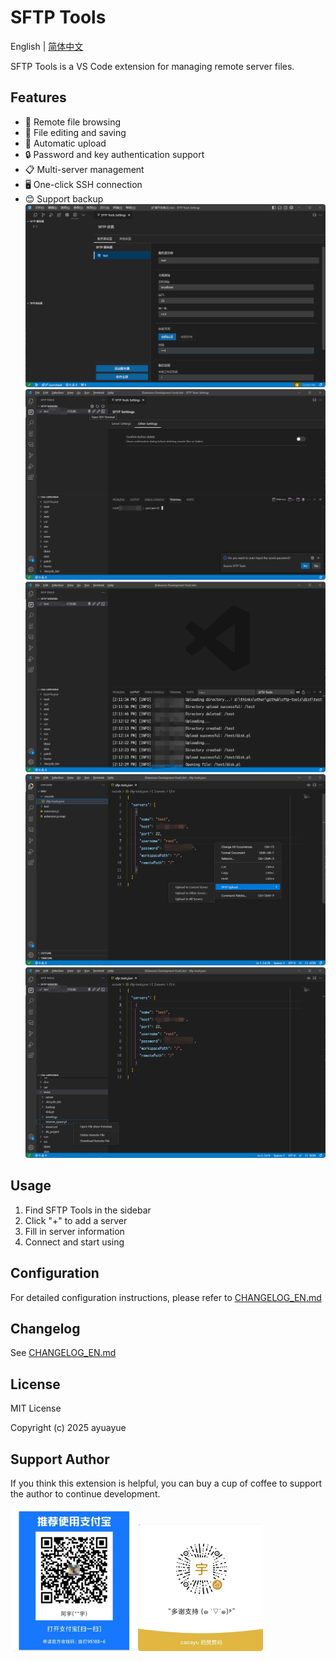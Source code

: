 # SFTP Tools

English | [简体中文](README.md)

SFTP Tools is a VS Code extension for managing remote server files.

## Features

- 📁 Remote file browsing
- 📝 File editing and saving
- 🔄 Automatic upload
- 🔒 Password and key authentication support
- 📋 Multi-server management
- 🖥️ One-click SSH connection
- 😊 Support backup
![alt text](./media/images/setting1.png)
![alt text](./media/images/setting2.png)
![alt text](./media/images/use1.png)
![alt text](./media/images/use2.png)
![alt text](./media/images/use3.png)

## Usage

1. Find SFTP Tools in the sidebar
2. Click "+" to add a server
3. Fill in server information
4. Connect and start using

## Configuration

For detailed configuration instructions, please refer to [CHANGELOG_EN.md](CHANGELOG_EN.md)

## Changelog

See [CHANGELOG_EN.md](CHANGELOG_EN.md)

## License

MIT License

Copyright (c) 2025 ayuayue

## Support Author

If you think this extension is helpful, you can buy a cup of coffee to support the author to continue development.

<img src="./media/alipay.png" alt="支付宝" width="200">

<img src="./media/wechat_pay.png" alt="微信" width="200">